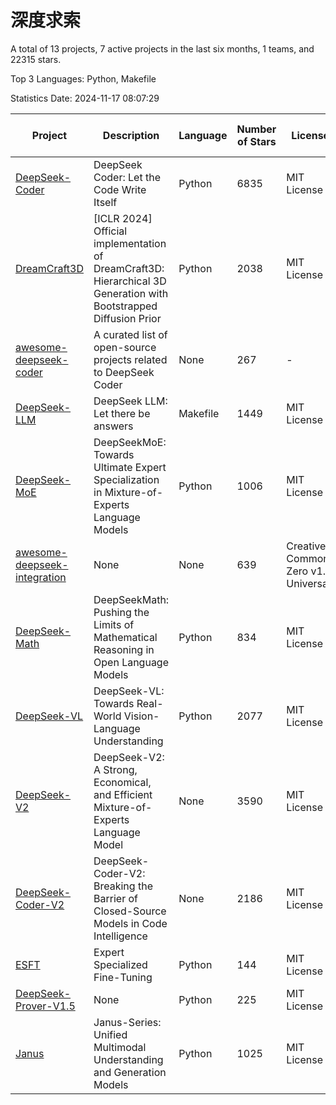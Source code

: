 # 深度求索

A total of 13 projects, 7 active projects in the last six months, 1 teams, and 22315 stars.

Top 3 Languages: Python, Makefile

Statistics Date: 2024-11-17 08:07:29

| Project | Description | Language | Number of Stars | License | Creation Date | Last Updated Date | Last Pushed Date |
| --- | --- | --- | --- | --- | --- | --- | --- |
| [DeepSeek-Coder](https://github.com/deepseek-ai/DeepSeek-Coder) | DeepSeek Coder: Let the Code Write Itself | Python | 6835 | MIT License | 2023-10-20 | 2024-11-17 | 2024-05-21 |
| [DreamCraft3D](https://github.com/deepseek-ai/DreamCraft3D) | [ICLR 2024] Official implementation of DreamCraft3D: Hierarchical 3D Generation with Bootstrapped Diffusion Prior | Python | 2038 | MIT License | 2023-10-23 | 2024-11-17 | 2024-08-21 |
| [awesome-deepseek-coder](https://github.com/deepseek-ai/awesome-deepseek-coder) | A curated list of open-source projects related to DeepSeek Coder | None | 267 | - | 2023-11-06 | 2024-11-11 | 2024-04-03 |
| [DeepSeek-LLM](https://github.com/deepseek-ai/DeepSeek-LLM) | DeepSeek LLM: Let there be answers | Makefile | 1449 | MIT License | 2023-11-29 | 2024-11-16 | 2024-02-04 |
| [DeepSeek-MoE](https://github.com/deepseek-ai/DeepSeek-MoE) | DeepSeekMoE: Towards Ultimate Expert Specialization in Mixture-of-Experts Language Models | Python | 1006 | MIT License | 2024-01-02 | 2024-11-16 | 2024-01-16 |
| [awesome-deepseek-integration](https://github.com/deepseek-ai/awesome-deepseek-integration) | None | None | 639 | Creative Commons Zero v1.0 Universal | 2024-01-11 | 2024-11-17 | 2024-10-31 |
| [DeepSeek-Math](https://github.com/deepseek-ai/DeepSeek-Math) | DeepSeekMath: Pushing the Limits of Mathematical Reasoning in Open Language Models | Python | 834 | MIT License | 2024-02-05 | 2024-11-15 | 2024-04-15 |
| [DeepSeek-VL](https://github.com/deepseek-ai/DeepSeek-VL) | DeepSeek-VL: Towards Real-World Vision-Language Understanding | Python | 2077 | MIT License | 2024-03-07 | 2024-11-16 | 2024-04-24 |
| [DeepSeek-V2](https://github.com/deepseek-ai/DeepSeek-V2) | DeepSeek-V2: A Strong, Economical, and Efficient Mixture-of-Experts Language Model | None | 3590 | MIT License | 2024-04-22 | 2024-11-16 | 2024-09-25 |
| [DeepSeek-Coder-V2](https://github.com/deepseek-ai/DeepSeek-Coder-V2) | DeepSeek-Coder-V2: Breaking the Barrier of Closed-Source Models in Code Intelligence | None | 2186 | MIT License | 2024-06-14 | 2024-11-16 | 2024-09-24 |
| [ESFT](https://github.com/deepseek-ai/ESFT) | Expert Specialized Fine-Tuning | Python | 144 | MIT License | 2024-07-04 | 2024-11-11 | 2024-09-22 |
| [DeepSeek-Prover-V1.5](https://github.com/deepseek-ai/DeepSeek-Prover-V1.5) | None | Python | 225 | MIT License | 2024-08-15 | 2024-11-15 | 2024-08-16 |
| [Janus](https://github.com/deepseek-ai/Janus) | Janus-Series: Unified Multimodal Understanding and Generation Models | Python | 1025 | MIT License | 2024-10-18 | 2024-11-17 | 2024-11-13 |
